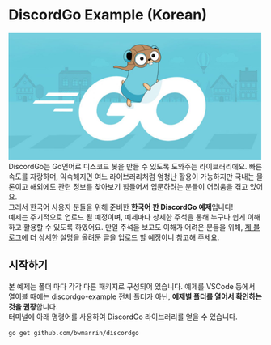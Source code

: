 # DiscordGo Example (Korean)
![Golang](/golang.png)  
DiscordGo는 Go언어로 디스코드 봇을 만들 수 있도록 도와주는 라이브러리에요. 빠른 속도를 자랑하며, 익숙해지면 여느 라이브러리처럼 엄청난 활용이 가능하지만 국내는 물론이고 해외에도 관련 정보를 찾아보기 힘들어서 입문하려는 분들이 어려움을 겪고 있어요.  
그래서 한국어 사용자 분들을 위해 준비한 **한국어 판 DiscordGo 예제**입니다!  
예제는 주기적으로 업로드 될 예정이며, 예제마다 상세한 주석을 통해 누구나 쉽게 이해하고 활용할 수 있도록 하였어요. 만일 주석을 보고도 이해가 어려운 분들을 위해, [제 블로그](https://blog.naver.com/PostList.nhn?blogId=m1ntchoc0&from=postList&categoryNo=73)에 더 상세한 설명을 올려둔 글을 업로드 할 예정이니 참고해 주세요.  
## 시작하기
본 예제는 폴더 마다 각각 다른 패키지로 구성되어 있습니다. 예제를 VSCode 등에서 열어볼 때에는 discordgo-example 전체 폴더가 아닌, **예제별 폴더를 열어서 확인하는 것을 권장**합니다.  
터미널에 아래 명령어를 사용하여 DiscordGo 라이브러리를 얻을 수 있습니다.  
```
go get github.com/bwmarrin/discordgo
```